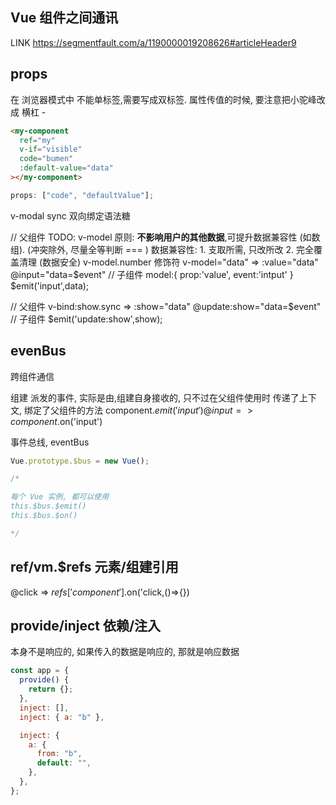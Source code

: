 ## Vue 组件之间通讯

LINK https://segmentfault.com/a/1190000019208626#articleHeader9

## props

在 浏览器模式中
不能单标签,需要写成双标签.
属性传值的时候, 要注意把小驼峰改成 横杠 -

```html
<my-component
  ref="my"
  v-if="visible"
  code="bumen"
  :default-value="data"
></my-component>
```

```js 组件内的props
props: ["code", "defaultValue"];
```

v-modal sync 双向绑定语法糖

// 父组件
TODO: v-model 原则: **不影响用户的其他数据**,可提升数据兼容性 (如数组). (冲突除外, 尽量全等判断 === )
数据兼容性: 1. 支取所需, 只改所改 2. 完全覆盖清理 (数据安全)
v-model.number 修饰符
v-model="data" => :value="data" @input="data=$event"
// 子组件
model:{
    prop:'value',
    event:'intput'
}
$emit('input',data);

// 父组件
v-bind:show.sync => :show="data" @update:show="data=$event"
// 子组件
$emit('update:show',show);

## evenBus

跨组件通信

组建 派发的事件, 实际是由,组建自身接收的, 只不过在父组件使用时 传递了上下文, 绑定了父组件的方法
component.$emit('input')
@input => component.$on('input')

事件总线, eventBus

```js
Vue.prototype.$bus = new Vue();

/* 

每个 Vue 实例, 都可以使用  
this.$bus.$emit()
this.$bus.$on()

*/
```

## ref/vm.\$refs 元素/组建引用

@click => $refs['component'].$on('click,()=>{})

## provide/inject 依赖/注入

本身不是响应的, 如果传入的数据是响应的, 那就是响应数据

```js
const app = {
  provide() {
    return {};
  },
  inject: [],
  inject: { a: "b" },

  inject: {
    a: {
      from: "b",
      default: "",
    },
  },
};
```
